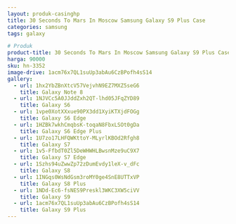 ```yaml
---
layout: produk-casinghp
title: 30 Seconds To Mars In Moscow Samsung Galaxy S9 Plus Case
categories: samsung
tags: galaxy

# Produk
product-title: 30 Seconds To Mars In Moscow Samsung Galaxy S9 Plus Case
harga: 90000
sku: hn-3352
image-drive: 1acm76x7QL1suUp3abAu6CzBPofh4sS14
gallery:
  - url: 1hx2YbZBnXtcV57VejvhN9EZ7MXZ5seG6
    title: Galaxy Note 8
  - url: 1NJVCc5A0JJddZxh2QT-lhd05JFqZYD89
    title: Galaxy S6
  - url: 1vpe0XotXXxue90PX3dd1XyiKTXjdFOGg
    title: Galaxy S6 Edge
  - url: 1HZBk7wkhCmqbsK-toqaN8FbxLSOt0gDa
    title: Galaxy S6 Edge Plus
  - url: 1U7zo17LHFQWKttoY-MLyrlKBOd2Rfgh8
    title: Galaxy S7
  - url: 1v5-FfbdT0Zl5DeWHWHLBwsnMze9uC9X7
    title: Galaxy S7 Edge
  - url: 1Szhs94uZwwZp72zDumEvdy1leX-v_dFc
    title: Galaxy S8
  - url: 1INGqs0WsNdGsm3roMY0ge4SnE8UTTxVP
    title: Galaxy S8 Plus
  - url: 1NDd-Ec6-fsNES9Preskl3WKC3XW5ciVV
    title: Galaxy S9
  - url: 1acm76x7QL1suUp3abAu6CzBPofh4sS14
    title: Galaxy S9 Plus
---
```

